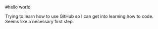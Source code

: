 #hello world

Trying to learn how to use GitHub so I can get into learning how to code. Seems like a necessary first step.
